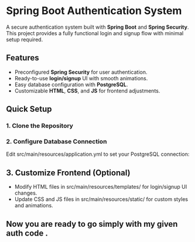 # Spring Boot Authentication System

A secure authentication system built with **Spring Boot** and **Spring Security**.  
This project provides a fully functional login and signup flow with minimal setup required.

## Features

- Preconfigured **Spring Security** for user authentication.
- Ready-to-use **login/signup** UI with smooth animations.
- Easy database configuration with **PostgreSQL**.
- Customizable **HTML**, **CSS**, and **JS** for frontend adjustments.

## Quick Setup

### 1. Clone the Repository  
### 2. Configure Database Connection  
 Edit src/main/resources/application.yml to set your PostgreSQL connection:  
## 3. Customize Frontend (Optional)  
- Modify HTML files in src/main/resources/templates/ for login/signup UI changes.  
- Update CSS and JS files in src/main/resources/static/ for custom styles and animations.  

## Now you are ready to go simply with my given auth code .
